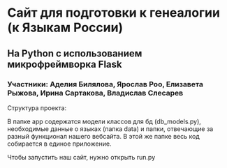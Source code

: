 # Сайт для подготовки к генеалогии (к Языкам России)
## На Python с использованием микрофреймворка Flask
### Участники: Аделия Билялова, Ярослав Роо, Елизавета Рыжова, Ирина Сартакова, Владислав Слесарев

Структура проекта:

В папке app содержатся модели классов для бд (db_models.py), необходимые данные о языках (папка data) и папки, отвечающие за разный функционал нашего вебсайта.
В этой же папке весь код собирается в единое приложение.

Чтобы запустить наш сайт, нужно открыть run.py

